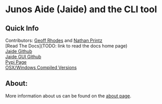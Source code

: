 Junos Aide (Jaide) and the CLI tool  
===================================  
## Quick Info  
Contributors: [Geoff Rhodes](https://github.com/geoffrhodes) and [Nathan Printz](https://github.com/nprintz)  
[Read The Docs](TODO: link to read the docs home page)  
[Jaide Github](https://github.com/NetworkAutomation/jaide)  
[Jaide GUI Github](https://github.com/NetworkAutomation/jaidegui)  
[Pypi Page](https://pypi.python.org/pypi/jaide)  
[OSX/Windows Compiled Versions](https://github.com/NetworkAutomation/jaidegui/releases/latest)  

## About:  

More information about us can be found on the [about page](about.md).  